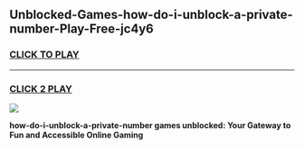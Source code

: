 
## Unblocked-Games-how-do-i-unblock-a-private-number-Play-Free-jc4y6
<h3>
<a href="https://premium76.site?title=how-do-i-unblock-a-private-number&ref=18A1">CLICK TO PLAY</a></h3>
<hr>

<h3>
<a href="https://premium76.site?title=how-do-i-unblock-a-private-number&ref=18A1">CLICK 2 PLAY</a>
  
</h3>

<a href="https://premium76.site?title=how-do-i-unblock-a-private-number&ref=18A1"><img src="https://clearcache.store/games.png"></a>


**how-do-i-unblock-a-private-number games unblocked: Your Gateway to Fun and Accessible Online Gaming**
